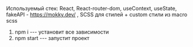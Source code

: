 Используемый стек:
React, React-router-dom, useContext, useState, fakeAPI - https://mokky.dev/ , SCSS для стилей + custom стили из macro scss

1. npm i --- установит все зависимости
2. npm start --- запустит проект
